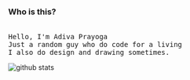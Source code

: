 ### Who is this?
<p align="left">
  <br>
  <samp>
    Hello, I'm Adiva Prayoga<br>
    Just a random guy who do code for a living<br>
    I also do design and drawing sometimes.
  </samp>
  
  ![github stats](https://github-readme-stats.vercel.app/api?username=adivaprayoga&show_icons=true)
</p>
